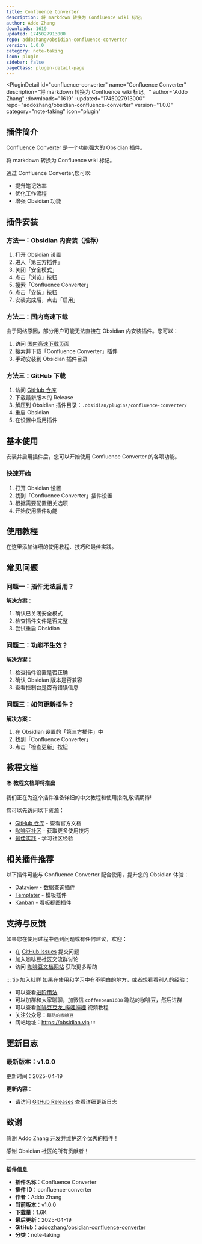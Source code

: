 ```yaml
---
title: Confluence Converter
description: 将 markdown 转换为 Confluence wiki 标记。
author: Addo Zhang
downloads: 1619
updated: 1745027913000
repo: addozhang/obsidian-confluence-converter
version: 1.0.0
category: note-taking
icon: plugin
sidebar: false
pageClass: plugin-detail-page
---
```


<PluginDetail
  id="confluence-converter"
  name="Confluence Converter"
  description="将 markdown 转换为 Confluence wiki 标记。"
  author="Addo Zhang"
  :downloads="1619"
  :updated="1745027913000"
  repo="addozhang/obsidian-confluence-converter"
  version="1.0.0"
  category="note-taking"
  icon="plugin"
>

<!-- AUTO_GENERATED_START -->
## 插件简介

Confluence Converter 是一个功能强大的 Obsidian 插件。

将 markdown 转换为 Confluence wiki 标记。

通过 Confluence Converter,您可以:

- 提升笔记效率
- 优化工作流程
- 增强 Obsidian 功能

<!-- AUTO_GENERATED_END -->

<!-- AUTO_GENERATED_START -->
## 插件安装

### 方法一：Obsidian 内安装（推荐）

1. 打开 Obsidian 设置
2. 进入「第三方插件」
3. 关闭「安全模式」
4. 点击「浏览」按钮
5. 搜索「Confluence Converter」
6. 点击「安装」按钮
7. 安装完成后，点击「启用」

### 方法二：国内高速下载

由于网络原因，部分用户可能无法直接在 Obsidian 内安装插件。您可以：

1. 访问 [国内高速下载页面](/zh/documentation/obsidian-plugins-download.html)
2. 搜索并下载「Confluence Converter」插件
3. 手动安装到 Obsidian 插件目录

### 方法三：GitHub 下载

1. 访问 [GitHub 仓库](https://github.com/addozhang/obsidian-confluence-converter)
2. 下载最新版本的 Release
3. 解压到 Obsidian 插件目录：`.obsidian/plugins/confluence-converter/`
4. 重启 Obsidian
5. 在设置中启用插件

## 基本使用

安装并启用插件后，您可以开始使用 Confluence Converter 的各项功能。

### 快速开始

1. 打开 Obsidian 设置
2. 找到「Confluence Converter」插件设置
3. 根据需要配置相关选项
4. 开始使用插件功能

<!-- AUTO_GENERATED_END -->

<!-- CUSTOM_CONTENT_START:tutorial -->
## 使用教程

在这里添加详细的使用教程、技巧和最佳实践。

<!-- CUSTOM_CONTENT_END:tutorial -->

<!-- SHARED_CONTENT_START -->
## 常见问题

### 问题一：插件无法启用？

**解决方案**：
1. 确认已关闭安全模式
2. 检查插件文件是否完整
3. 尝试重启 Obsidian

### 问题二：功能不生效？

**解决方案**：
1. 检查插件设置是否正确
2. 确认 Obsidian 版本是否兼容
3. 查看控制台是否有错误信息

### 问题三：如何更新插件？

**解决方案**：
1. 在 Obsidian 设置的「第三方插件」中
2. 找到「Confluence Converter」
3. 点击「检查更新」按钮

## 教程文档

📚 **教程文档即将推出**

我们正在为这个插件准备详细的中文教程和使用指南,敬请期待!

您可以先访问以下资源：
- [GitHub 仓库](https://github.com/addozhang/obsidian-confluence-converter) - 查看官方文档
- [咖啡豆社区](/zh/bases/) - 获取更多使用技巧
- [最佳实践](/zh/best-practices/) - 学习社区经验

## 相关插件推荐

以下插件可能与 Confluence Converter 配合使用，提升您的 Obsidian 体验：

- [Dataview](/zh/plugins/dataview.html) - 数据查询插件
- [Templater](/zh/plugins/templater-obsidian.html) - 模板插件
- [Kanban](/zh/plugins/obsidian-kanban.html) - 看板视图插件

## 支持与反馈

如果您在使用过程中遇到问题或有任何建议，欢迎：

- 在 [GitHub Issues](https://github.com/addozhang/obsidian-confluence-converter/issues) 提交问题
- 加入咖啡豆社区交流群讨论
- 访问 [咖啡豆文档网站](https://obsidian.vip) 获取更多帮助

::: tip 加入社群
如果在使用和学习中有不明白的地方，或者想看看别人的经验：
- 可以查看[进阶用法](/zh/advanced)
- 可以加群和大家聊聊，加微信 `coffeebean1688` 蹦跶的咖啡豆，然后进群
- 可以查看[咖啡豆豆龙_哔哩哔哩](https://space.bilibili.com/618777356) 视频教程
- 关注公众号：`蹦跶的咖啡豆`
- 网站地址：https://obsidian.vip
:::
<!-- SHARED_CONTENT_END -->

<!-- AUTO_GENERATED_START -->
## 更新日志

### 最新版本：v1.0.0

更新时间：2025-04-19

**更新内容**：
- 请访问 [GitHub Releases](https://github.com/addozhang/obsidian-confluence-converter/releases) 查看详细更新日志

## 致谢

感谢 Addo Zhang 开发并维护这个优秀的插件！

感谢 Obsidian 社区的所有贡献者！

---

**插件信息**
- **插件名称**：Confluence Converter
- **插件 ID**：confluence-converter
- **作者**：Addo Zhang
- **当前版本**：v1.0.0
- **下载量**：1.6K
- **最后更新**：2025-04-19
- **GitHub**：[addozhang/obsidian-confluence-converter](https://github.com/addozhang/obsidian-confluence-converter)
- **分类**：note-taking
<!-- AUTO_GENERATED_END -->

</PluginDetail>

